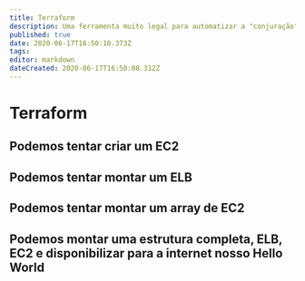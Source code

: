 ```yaml
---
title: Terraform
description: Uma ferramenta muito legal para automatizar a "conjuração" e gestão de recursos de infraestrutura
published: true
date: 2020-06-17T16:50:10.373Z
tags: 
editor: markdown
dateCreated: 2020-06-17T16:50:08.312Z
---
```


# Terraform
## Podemos tentar criar um EC2
## Podemos tentar montar um ELB
## Podemos tentar montar um array de EC2
## Podemos montar uma estrutura completa, ELB, EC2 e disponibilizar para a internet nosso Hello World